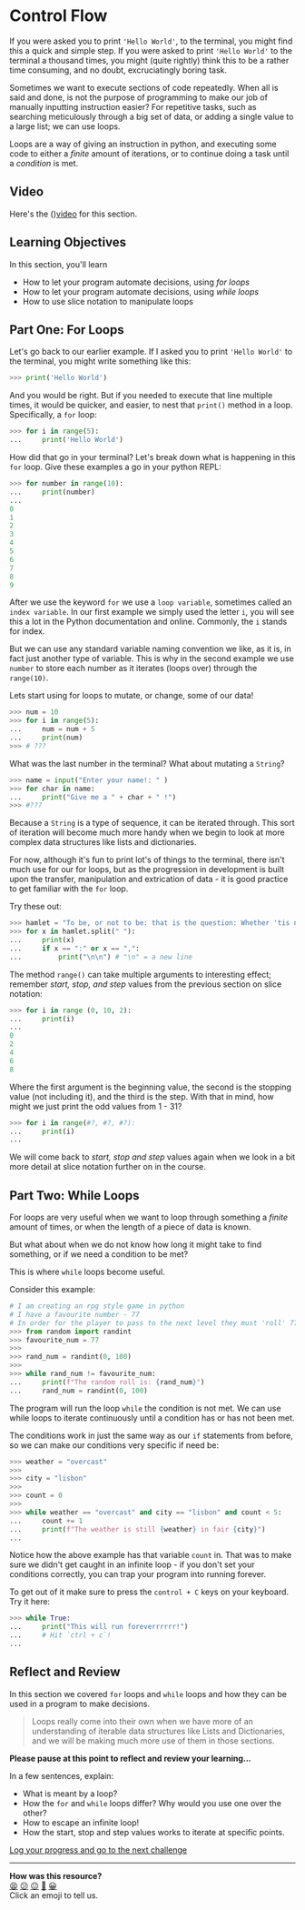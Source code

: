 # Control Flow

If you were asked you to print `'Hello World'`, to the terminal, you might find this a quick and simple step. If you were asked to print `'Hello World'` to the terminal a thousand times, you might (quite rightly) think this to be a rather time consuming, and no doubt, excruciatingly boring task.

Sometimes we want to execute sections of code repeatedly. When all is said and done, is not the purpose of programming to make our job of manually inputting instruction easier? For repetitive tasks, such as searching meticulously through a big set of data, or adding a single value to a large list; we can use loops.

Loops are a way of giving an instruction in python, and executing some code to either a *finite* amount of iterations, or to continue doing a task until a *condition* is met.

## Video

Here's the (<!-- OMITTED -->)[video](https://youtu.be/jCcQ4F-nIYc) for this section.

## Learning Objectives

In this section, you'll learn

- How to let your program automate decisions, using _for loops_
- How to let your program automate decisions, using _while loops_
- How to use slice notation to manipulate loops

## Part One: For Loops

Let's go back to our earlier example. If I asked you to print `'Hello World'` to the terminal, you might write something like this:

``` python
>>> print('Hello World')
```

And you would be right. But if you needed to execute that line multiple times, it would be quicker, and easier, to nest that `print()` method in a loop. Specifically, a `for` loop:

```python
>>> for i in range(5):
... 	print('Hello World')
```

How did that go in your terminal? Let's break down what is happening in this `for` loop. Give these examples a go in your python REPL:

``` python
>>> for number in range(10):
...     print(number)
... 
0
1
2
3
4
5
6
7
8
9
```

After we use the keyword `for` we use a `loop variable`, sometimes called an `index variable`. In our first example we simply used the letter `i`, you will see this a lot in the Python documentation and online. Commonly, the `i` stands for index.

But we can use any standard variable naming convention we like, as it is, in fact just another type of variable. This is why in the second example we use `number` to store each number as it iterates (loops over) through the `range(10)`.

Lets start using for loops to mutate, or change, some of our data!

``` python
>>> num = 10
>>> for i in range(5):
...		num = num + 5
... 	print(num)
>>> # ???
```

What was the last number in the terminal? What about mutating a `String`?

``` python
>>> name = input("Enter your name!: " )
>>> for char in name:
...		print("Give me a " + char + " !") 
>>> #???
```

Because a `String` is a type of sequence, it can be iterated through. This sort of iteration will become much more handy when we begin to look at more complex data structures like lists and dictionaries.

For now, although it's fun to print lot's of things to the terminal, there isn't much use for our for loops, but as the progression in development is built upon the transfer, manipulation and extrication of data - it is good practice to get familiar with the `for` loop.

Try these out:

``` python
>>> hamlet = "To be, or not to be: that is the question: Whether 'tis nobler in the mind to suffer the slings and arrows of outrageous fortune, or to take arms against a sea of troubles, and by opposing end them?"
>>> for x in hamlet.split(" "):
...		print(x)
...		if x == ":" or x == ",":
...			print("\n\n") # "\n" = a new line
```

The method `range()` can take multiple arguments to interesting effect; remember _start, stop, and step_ values from the previous section on slice notation:

``` python
>>> for i in range (0, 10, 2):
...     print(i)
... 
0
2
4
6
8
```

Where the first argument is the beginning value, the second is the stopping value (not including it), and the third is the step. With that in mind, how might we just print the odd values from 1 - 31?

``` python
>>> for i in range(#?, #?, #?):
... 	print(i)
...
```

We will come back to _start, stop and step_ values again when we look in a bit more detail at slice notation further on in the course.

## Part Two: While Loops

For loops are very useful when we want to loop through something a *finite* amount of times, or when the length of a piece of data is known. 

But what about when we do not know how long it might take to find something, or if we need a condition to be met?

This is where `while` loops become useful.

Consider this example:

``` python
# I am creating an rpg style game in python
# I have a favourite number - 77
# In order for the player to pass to the next level they must 'roll' 77 or higher out of a 100 sided dice.
>>> from random import randint
>>> favourite_num = 77
>>> 
>>> rand_num = randint(0, 100)
>>> 
>>> while rand_num != favourite_num:
...     print(f"The random roll is: {rand_num}")
...     rand_num = randint(0, 100)
```

The program will run the loop `while` the condition is not met. We can use while loops to iterate continuously until a condition has or has not been met.

The conditions work in just the same way as our `if` statements from before, so we can make our conditions very specific if need be:

``` python
>>> weather = "overcast"
>>> 
>>> city = "lisbon"
>>> 
>>> count = 0
>>> 
>>> while weather == "overcast" and city == "lisbon" and count < 5: 
...     count += 1
...     print(f"The weather is still {weather} in fair {city}") 
... 
```

Notice how the above example has that variable `count` in. That was to make sure we didn't get caught in an infinite loop - if you don't set your conditions correctly, you can trap your program into running forever. 

To get out of it make sure to press the `control + C` keys on your keyboard. Try it here:

``` python
>>> while True:
...		print("This will run foreverrrrrr!")
...     # Hit `ctrl + c`!
...
```



## Reflect and Review

In this section we covered `for` loops and `while` loops and how they can be used in a program to make decisions.

> Loops really come into their own when we have more of an understanding of iterable data structures like Lists and Dictionaries, and we will be making much more use of them in those sections.


**Please pause at this point to reflect and review your learning...**

In a few sentences, explain:
- What is meant by a loop?
- How the `for` and `while` loops differ? Why would you use one over the other?
- How to escape an infinite loop!
- How the start, stop and step values works to iterate at specific points.


[Log your progress and go to the next challenge](https://makers-event-logger.herokuapp.com/?event=08_control_flow.md&repository=makersacademy%2Fpython_foundations&redirect=chapter1%2F09_executing_python_files.md)

<!-- BEGIN GENERATED SECTION DO NOT EDIT -->

---

**How was this resource?**  
[😫](https://airtable.com/shrUJ3t7KLMqVRFKR?prefill_Repository=makersacademy%2Fpython_foundations&prefill_File=chapter1%2F08_control_flow.md&prefill_Sentiment=😫) [😕](https://airtable.com/shrUJ3t7KLMqVRFKR?prefill_Repository=makersacademy%2Fpython_foundations&prefill_File=chapter1%2F08_control_flow.md&prefill_Sentiment=😕) [😐](https://airtable.com/shrUJ3t7KLMqVRFKR?prefill_Repository=makersacademy%2Fpython_foundations&prefill_File=chapter1%2F08_control_flow.md&prefill_Sentiment=😐) [🙂](https://airtable.com/shrUJ3t7KLMqVRFKR?prefill_Repository=makersacademy%2Fpython_foundations&prefill_File=chapter1%2F08_control_flow.md&prefill_Sentiment=🙂) [😀](https://airtable.com/shrUJ3t7KLMqVRFKR?prefill_Repository=makersacademy%2Fpython_foundations&prefill_File=chapter1%2F08_control_flow.md&prefill_Sentiment=😀)  
Click an emoji to tell us.

<!-- END GENERATED SECTION DO NOT EDIT -->

